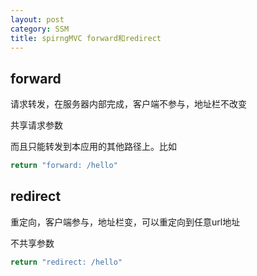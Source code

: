 ```yaml
---
layout: post
category: SSM
title: spirngMVC forward和redirect
---
```


## forward
请求转发，在服务器内部完成，客户端不参与，地址栏不改变

共享请求参数

而且只能转发到本应用的其他路径上。比如
```java
return "forward: /hello"
```

## redirect
重定向，客户端参与，地址栏变，可以重定向到任意url地址

不共享参数

```java
return "redirect: /hello"
```